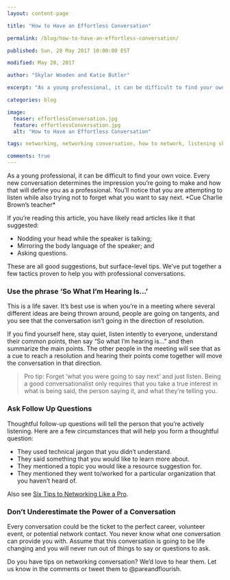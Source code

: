 ```yaml
---
layout: content-page

title: "How to Have an Effortless Conversation"

permalink: /blog/how-to-have-an-effortless-conversation/

published: Sun, 28 May 2017 10:00:00 EST

modified: May 28, 2017

author: "Skylar Wooden and Katie Butler"

excerpt: "As a young professional, it can be difficult to find your own voice. Every new conversation determines the impression you’re going to make and how that will define you as a professional."

categories: blog

image:
  teaser: effortlessConversation.jpg
  feature: effortlessConversation.jpg
  alt: "How to Have an Effortless Conversation"

tags: networking, networking conversation, how to network, listening skills

comments: true
---
```


As a young professional, it can be difficult to find your own voice. Every new conversation determines the impression you’re going to make and how that will define you as a professional. You’ll notice that you are attempting to listen while also trying not to forget what you want to say next. \*Cue Charlie Brown’s teacher\*
 
If you’re reading this article, you have likely read articles like it that suggested:
<ul>
	<li>Nodding your head while the speaker is talking;</li>
	<li>Mirroring the body language of the speaker; and </li>
	<li>Asking questions.</li>
</ul>

These are all good suggestions, but surface-level tips. We’ve put together a few tactics proven to help you with professional conversations.

### Use the phrase ‘So What I’m Hearing Is…’
This is a life saver. It’s best use is when you’re in a meeting where several different ideas are being thrown around, people are going on tangents, and you see that the conversation isn’t going in the direction of resolution. 
 
If you find yourself here, stay quiet, listen intently to everyone, understand their common points, then say “So what I’m hearing is…” and then summarize the main points. The other people in the meeting will see that as a cue to reach a resolution and hearing their points come together will move the conversation in that direction. 

<blockquote>
	<span class="boldText">Pro tip</span>: Forget ‘what you were going to say next’ and just listen. Being a good conversationalist only requires that you take a true interest in what is being said, the person saying it, and what they’re telling you.
</blockquote>

### Ask Follow Up Questions
Thoughtful follow-up questions will tell the person that you’re actively listening. Here are a few circumstances that will help you form a thoughtful question: 
<ul>
	<li>They used technical jargon that you didn’t understand.</li>
	<li>They said something that you would like to learn more about.</li>
	<li>They mentioned a topic you would like a resource suggestion for.</li>
	<li>They mentioned they went to/worked for a particular organization that you haven’t heard of.</li>
</ul>

Also see <a href="/blog/six-tips-to-networking-like-a-pro/">Six Tips to Networking Like a Pro</a>.

### Don’t Underestimate the Power of a Conversation
Every conversation could be the ticket to the perfect career, volunteer event, or potential network contact. You never know what one conversation can provide you with. Assume that this conversation is going to be life changing and you will never run out of things to say or questions to ask.
 
Do you have tips on networking conversation? We’d love to hear them. Let us know in the comments or tweet them to @pareandflourish.
